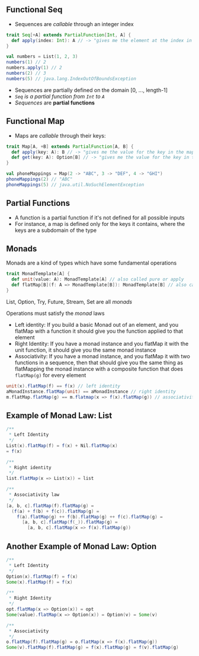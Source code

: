 Functional Seq
---
- Sequences are *callable* through an integer index
```scala
trait Seq[+A] extends PartialFunction[Int, A] {
  def apply(index: Int): A // -> "gives me the element at the index in sequence"
}

val numbers = List(1, 2, 3)
numbers(1) // 2
numbers.apply(1) // 2
numbers(2) // 3
numbers(5) // java.lang.IndexOutOfBoundsException
```
- Sequences are partially defined on the domain [0, ..., length-1]
- *`Seq` is a partial function from `Int` to `A`*
- *Sequences* are **partial functions**

Functional Map
---
- Maps are *callable* through their keys:
```scala
trait Map[A, +B] extends PartialFunction[A, B] {
  def apply(key: A): B // -> "gives me the value for the key in the map"
  def get(key: A): Option[B] // -> "gives me the value for the key in the map wrapped in an Option"
}

val phoneMappings = Map(2 -> "ABC", 3 -> "DEF", 4 -> "GHI")
phoneMappings(2) // "ABC"
phoneMappings(5) // java.util.NoSuchElementException
```

Partial Functions
---
- A function is a partial function if it's not defined for all possible inputs
- For instance, a map is defined only for the keys it contains, where the keys are a subdomain of the type

Monads
---
Monads are a kind of types which have some fundamental operations
```scala
trait MonadTemplate[A] {
  def unit(value: A): MonadTemplate[A] // also called pure or apply
  def flatMap[B](f: A => MonadTemplate[B]): MonadTemplate[B] // also called bind in other languages
}
```
List, Option, Try, Future, Stream, Set are all *monads*

Operations must satisfy the *monad* laws

- Left identity: If you build a basic Monad out of an element, and you flatMap with a function it should give you the function applied to that element
- Right Identity: If you have a monad instance and you flatMap it with the unit function, it should give you the same monad instance
- Associativity: If you have a monad instance, and you flatMap it with two functions in a sequence, then that should give you the same thing as flatMapping the monad 
  instance with a composite function that does `flatMap(g)` for every element 
```scala
unit(x).flatMap(f) == f(x) // left identity
aMonadInstance.flatMap(unit) == aMonadInstance // right identity
m.flatMap.flatMap(g) == m.flatmap(x => f(x).flatMap(g)) // associativity
```

Example of Monad Law: List
---
```scala
/**
 * Left Identity
 */
List(x).flatMap(f) = f(x) + Nil.flatMap(x)
= f(x)

/**
 * Right identity
 */
list.flatMap(x => List(x)) = list

/**
 * Associativity law
 */
[a, b, c].flatMap(f).flatMap(g) = 
  (f(a) + f(b) + f(c)).flatMap(g) =
    f(a).flatMap(g) ++ f(b).flatMap(g) ++ f(c).flatMap(g) = 
      [a, b, c].flatMap(f(_)).flatMap(g) =
        [a, b, c].flatMap(x => f(x).flatMap(g))
```

Another Example of Monad Law: Option
---
```scala
/**
 * Left Identity
 */
Option(x).flatMap(f) = f(x)
Some(x).flatMap(f) = f(x)

/**
 * Right Identity
 */
opt.flatMap(x => Option(x)) = opt
Some(value).flatMap(x => Option(x)) = Option(v) = Some(v)

/**
 * Associativity
 */
o.flatMap(f).flatMap(g) = o.flatMap(x => f(x).flatMap(g))
Some(v).flatMap(f).flatMap(g) = f(x).flatMap(g) = f(v).flatMap(g)
```
